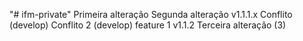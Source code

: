 "# ifm-private" 
Primeira alteração
Segunda alteração
v1.1.1.x
Conflito (develop)
Conflito 2 (develop)
feature 1
v1.1.2
Terceira alteração (3)
